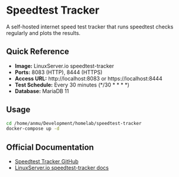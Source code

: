 # Speedtest Tracker

A self-hosted internet speed test tracker that runs speedtest checks regularly and plots the results.

## Quick Reference
- **Image:** LinuxServer.io speedtest-tracker
- **Ports:** 8083 (HTTP), 8444 (HTTPS)
- **Access URL:** http://localhost:8083 or https://localhost:8444
- **Test Schedule:** Every 30 minutes (*/30 * * * *)
- **Database:** MariaDB 11

## Usage
```bash
cd /home/anmu/Development/homelab/speedtest-tracker
docker-compose up -d
```

## Official Documentation
- [Speedtest Tracker GitHub](https://github.com/alexjustesen/speedtest-tracker)
- [LinuxServer.io speedtest-tracker docs](https://docs.linuxserver.io/images/docker-speedtest-tracker/)